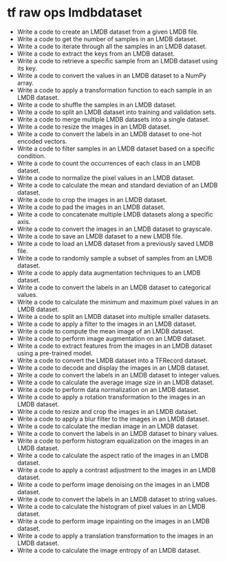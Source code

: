 # tf raw ops lmdbdataset

- Write a code to create an LMDB dataset from a given LMDB file.
- Write a code to get the number of samples in an LMDB dataset.
- Write a code to iterate through all the samples in an LMDB dataset.
- Write a code to extract the keys from an LMDB dataset.
- Write a code to retrieve a specific sample from an LMDB dataset using its key.
- Write a code to convert the values in an LMDB dataset to a NumPy array.
- Write a code to apply a transformation function to each sample in an LMDB dataset.
- Write a code to shuffle the samples in an LMDB dataset.
- Write a code to split an LMDB dataset into training and validation sets.
- Write a code to merge multiple LMDB datasets into a single dataset.
- Write a code to resize the images in an LMDB dataset.
- Write a code to convert the labels in an LMDB dataset to one-hot encoded vectors.
- Write a code to filter samples in an LMDB dataset based on a specific condition.
- Write a code to count the occurrences of each class in an LMDB dataset.
- Write a code to normalize the pixel values in an LMDB dataset.
- Write a code to calculate the mean and standard deviation of an LMDB dataset.
- Write a code to crop the images in an LMDB dataset.
- Write a code to pad the images in an LMDB dataset.
- Write a code to concatenate multiple LMDB datasets along a specific axis.
- Write a code to convert the images in an LMDB dataset to grayscale.
- Write a code to save an LMDB dataset to a new LMDB file.
- Write a code to load an LMDB dataset from a previously saved LMDB file.
- Write a code to randomly sample a subset of samples from an LMDB dataset.
- Write a code to apply data augmentation techniques to an LMDB dataset.
- Write a code to convert the labels in an LMDB dataset to categorical values.
- Write a code to calculate the minimum and maximum pixel values in an LMDB dataset.
- Write a code to split an LMDB dataset into multiple smaller datasets.
- Write a code to apply a filter to the images in an LMDB dataset.
- Write a code to compute the mean image of an LMDB dataset.
- Write a code to perform image augmentation on an LMDB dataset.
- Write a code to extract features from the images in an LMDB dataset using a pre-trained model.
- Write a code to convert the LMDB dataset into a TFRecord dataset.
- Write a code to decode and display the images in an LMDB dataset.
- Write a code to convert the labels in an LMDB dataset to integer values.
- Write a code to calculate the average image size in an LMDB dataset.
- Write a code to perform data normalization on an LMDB dataset.
- Write a code to apply a rotation transformation to the images in an LMDB dataset.
- Write a code to resize and crop the images in an LMDB dataset.
- Write a code to apply a blur filter to the images in an LMDB dataset.
- Write a code to calculate the median image in an LMDB dataset.
- Write a code to convert the labels in an LMDB dataset to binary values.
- Write a code to perform histogram equalization on the images in an LMDB dataset.
- Write a code to calculate the aspect ratio of the images in an LMDB dataset.
- Write a code to apply a contrast adjustment to the images in an LMDB dataset.
- Write a code to perform image denoising on the images in an LMDB dataset.
- Write a code to convert the labels in an LMDB dataset to string values.
- Write a code to calculate the histogram of pixel values in an LMDB dataset.
- Write a code to perform image inpainting on the images in an LMDB dataset.
- Write a code to apply a translation transformation to the images in an LMDB dataset.
- Write a code to calculate the image entropy of an LMDB dataset.